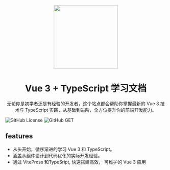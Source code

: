 <p align="center">
<img src="https://guke-bucket.oss-cn-nanjing.aliyuncs.com/images/ai.png" style="width:200px" />
<p/>
<h1 align="center">Vue 3 + TypeScript 学习文档</h1>
<p align="center">
无论你是初学者还是有经验的开发者，这个站点都会帮助你掌握最新的 Vue 3 技术与 TypeScript 实践，从基础到进阶，全方位提升你的前端开发能力。
</p>

![GitHub License](https://img.shields.io/github/license/wuhao150313/vue3-ts-docs)
![GitHub GET](https://img.shields.io/github/check-runs/wuhao150313/vue3-ts-docs/main)

<p>

</p>

## features

- 从头开始，循序渐进的学习 Vue 3 和 TypeScript。
- 涵盖从组件设计到代码优化的实际开发经验。
- 通过 VitePress 和TypeSript, 快速搭建高效， 可维护的 Vue 3 应用
